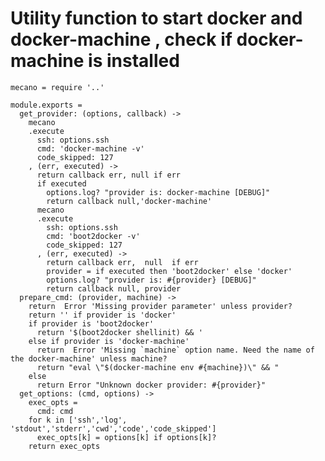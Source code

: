 # Utility function to start docker and docker-machine , check if docker-machine is installed

    mecano = require '..'

    module.exports =
      get_provider: (options, callback) ->
        mecano
        .execute
          ssh: options.ssh
          cmd: 'docker-machine -v'
          code_skipped: 127
        , (err, executed) ->
          return callback err, null if err
          if executed
            options.log? "provider is: docker-machine [DEBUG]"
            return callback null,'docker-machine'
          mecano
          .execute
            ssh: options.ssh
            cmd: 'boot2docker -v'
            code_skipped: 127
          , (err, executed) ->
            return callback err,  null  if err
            provider = if executed then 'boot2docker' else 'docker'
            options.log? "provider is: #{provider} [DEBUG]"
            return callback null, provider
      prepare_cmd: (provider, machine) ->
        return  Error 'Missing provider parameter' unless provider?
        return '' if provider is 'docker'
        if provider is 'boot2docker'
          return '$(boot2docker shellinit) && '
        else if provider is 'docker-machine'
          return  Error 'Missing `machine` option name. Need the name of the docker-machine' unless machine?
          return "eval \"$(docker-machine env #{machine})\" && "
        else
          return Error "Unknown docker provider: #{provider}"
      get_options: (cmd, options) ->
        exec_opts =
          cmd: cmd
        for k in ['ssh','log', 'stdout','stderr','cwd','code','code_skipped']
          exec_opts[k] = options[k] if options[k]?
        return exec_opts
